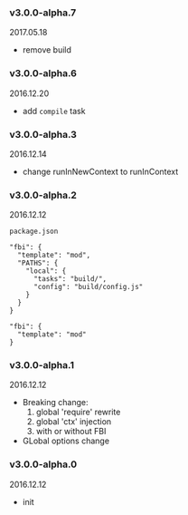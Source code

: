 ### v3.0.0-alpha.7
2017.05.18
- remove build


### v3.0.0-alpha.6
2016.12.20
- add `compile` task


### v3.0.0-alpha.3
2016.12.14

- change runInNewContext to runInContext

### v3.0.0-alpha.2
2016.12.12

`package.json`

```
"fbi": {
  "template": "mod",
  "PATHS": {
    "local": {
      "tasks": "build/",
      "config": "build/config.js"
    }
  }
}
```

```
"fbi": {
  "template": "mod"
}
```

### v3.0.0-alpha.1
2016.12.12
- Breaking change:
    1. global 'require' rewrite
    1. global 'ctx' injection
    1. with or without FBI
- GLobal options change

### v3.0.0-alpha.0
2016.12.12
- init

